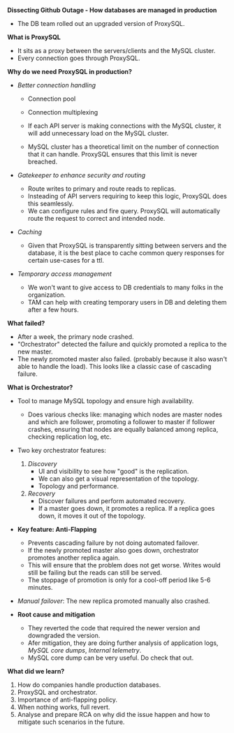**Dissecting Github Outage - How databases are managed in production**
* The DB team rolled out an upgraded version of ProxySQL.

**What is ProxySQL**
* It sits as a proxy between the servers/clients and the MySQL cluster.
* Every connection goes through ProxySQL.

**Why do we need ProxySQL in production?**
* *Better connection handling* 
    * Connection pool
    * Connection multiplexing

    * If each API server is making connections with the MySQL cluster, it will add unnecessary load on the MySQL cluster. 
    * MySQL cluster has a theoretical limit on the number of connection that it can handle. ProxySQL ensures that this limit is never breached.

* *Gatekeeper to enhance security and routing*
    * Route writes to primary and route reads to replicas.
    * Insteading of API servers requiring to keep this logic, ProxySQL does this seamlessly.
    * We can configure rules and fire query. ProxySQL will automatically route the request to correct and intended node.

* *Caching*
    * Given that ProxySQL is transparently sitting between servers and the database, it is the best place to cache common query responses for certain use-cases for a ttl.

* *Temporary access management*
    * We won't want to give access to DB credentials to many folks in the organization.
    * TAM can help with creating temporary users in DB and deleting them after a few hours.

**What failed?**
* After a week, the primary node crashed.
* "Orchestrator" detected the failure and quickly promoted a replica to the new master.
* The newly promoted master also failed. (probably because it also wasn't able to handle the load). This looks like a classic case of cascading failure.

**What is Orchestrator?**
* Tool to manage MySQL topology and ensure high availability.
    * Does various checks like: managing which nodes are master nodes and which are follower, promoting a follower to master if follower crashes, ensuring that nodes are equally balanced among replica, checking replication log, etc.
* Two key orchestrator features:
    1. *Discovery*
        * UI and visibility to see how "good" is the replication.
        * We can also get a visual representation of the topology.
        * Topology and performance.
    2. *Recovery*
        * Discover failures and perform automated recovery.
        * If a master goes down, it promotes a replica. If a replica goes down, it moves it out of the topology.
* **Key feature: Anti-Flapping**
    * Prevents cascading failure by not doing automated failover.
    * If the newly promoted master also goes down, orchestrator promotes another replica again.
    * This will ensure that the problem does not get worse. Writes would still be failing but the reads can still be served.
    * The stoppage of promotion is only for a cool-off period like 5-6 minutes.

* *Manual failover*: The new replica promoted manually also crashed.

* **Root cause and mitigation**
    * They reverted the code that required the newer version and downgraded the version.
    * Afer mitigation, they are doing further analysis of application logs, *MySQL core dumps*, *Internal telemetry*.
    * MySQL core dump can be very useful. Do check that out.

**What did we learn?**  
1. How do companies handle production databases.
2. ProxySQL and orchestrator.
3. Importance of anti-flapping policy.
4. When nothing works, full revert.
5. Analyse and prepare RCA on why did the issue happen and how to mitigate such scenarios in the future.